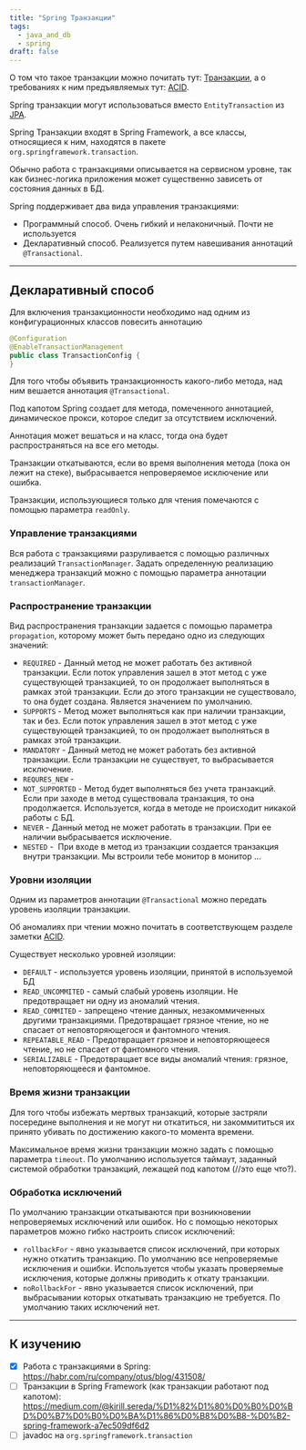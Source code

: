 ```yaml
---
title: "Spring Транзакции"
tags:
  - java_and_db
  - spring
draft: false
---
```


О том что такое транзакции можно почитать тут: [Транзакции](evernote:///view/170585988/s440/abe775e9-de81-4b56-b51c-f342b261aa3d/326914af-80f0-4f87-a7f5-03a088fd06d8/), а о требованиях к ним предъявляемых тут: [ACID](evernote:///view/170585988/s440/4ed0e8a7-b041-4ec5-6d44-3b890a50c6d6/326914af-80f0-4f87-a7f5-03a088fd06d8/).

Spring транзакции могут использоваться вместо `EntityTransaction` из [JPA](../jpa/jpa.md).

Spring Транзакции входят в Spring Framework, а все классы, относящиеся к ним, находятся в пакете `org.springframework.transaction`.

Обычно работа с транзакциями описывается на сервисном уровне, так как бизнес-логика приложения может существенно зависеть от состояния данных в БД.

Spring поддерживает два вида управления транзакциями:

- Программный способ. Очень гибкий и нелаконичный. Почти не используется
- Декларативный способ. Реализуется путем навешивания аннотаций `@Transactional`.

---
## Декларативный способ

Для включения транзакционности необходимо над одним из конфигурационных классов повесить аннотацию
```java
@Configuration
@EnableTransactionManagement
public class TransactionConfig {
}
```

Для того чтобы объявить транзакционность какого-либо метода, над ним вешается аннотация `@Transactional`.

Под капотом Spring создает для метода, помеченного аннотацией, динамическое прокси, которое следит за отсутствием исключений.

Аннотация может вешаться и на класс, тогда она будет распространяться на все его методы.

Транзакции откатываются, если во время выполнения метода (пока он лежит на стеке), выбрасывается непроверяемое исключение или ошибка.

Транзакции, использующиеся только для чтения помечаются с помощью параметра `readOnly`.

### Управление транзакциями

Вся работа с транзакциями разруливается с помощью различных реализаций `TransactionManager`. Задать определенную реализацию менеджера транзакций можно с помощью параметра аннотации `transactionManager`.

### Распространение транзакции

Вид распространения транзакции задается с помощью параметра `propagation`, которому может быть передано одно из следующих значений:

- `REQUIRED` - Данный метод не может работать без активной транзакции. Если поток управления зашел в этот метод с уже существующей транзакцией, то он продолжает выполняться в рамках этой транзакции. Если до этого транзакции не существовало, то она будет создана. Является значением по умолчанию.
- `SUPPORTS` - Метод может выполняться как при наличии транзакции, так и без. Если поток управления зашел в этот метод с уже существующей транзакцией, то он продолжает выполняться в рамках этой транзакции.
- `MANDATORY` - Данный метод не может работать без активной транзакции. Если транзакции не существует, то выбрасывается исключение.
- `REQURES_NEW` -
- `NOT_SUPPORTED` - Метод будет выполняться без учета транзакций. Если при заходе в метод существовала транзакция, то она продолжается. Используется, когда в методе не происходит никакой работы с БД.
- `NEVER` - Данный метод не может работать в транзакции. При ее наличии выбрасывается исключение.
- `NESTED` -  При входе в метод из транзакции создается транзакция внутри транзакции. Мы встроили тебе монитор в монитор ...

### Уровни изоляции

Одним из параметров аннотации `@Transactional` можно передать уровень изоляции транзакции.

Об аномалиях при чтении можно почитать в соответствующем разделе заметки [ACID](evernote:///view/170585988/s440/4ed0e8a7-b041-4ec5-6d44-3b890a50c6d6/326914af-80f0-4f87-a7f5-03a088fd06d8/).

Существует несколько уровней изоляции:

- `DEFAULT` - используется уровень изоляции, принятой в используемой БД
- `READ_UNCOMMITED` - самый слабый уровень изоляции. Не предотвращает ни одну из аномалий чтения.
- `READ_COMMITED` - запрещено чтение данных, незакоммиченных другими транзакциями. Предотвращает грязное чтение, но не спасает от неповторяющегося и фантомного чтения.
- `REPEATABLE_READ` - Предотвращает грязное и неповторяющееся чтение, но не спасает от фантомного чтения.
- `SERIALIZABLE` - Предотвращает все виды аномалий чтения: грязное, неповторяющееся и фантомное.

### Время жизни транзакции

Для того чтобы избежать мертвых транзакций, которые застряли посередине выполнения и не могут ни откатиться, ни закоммититься их принято убивать по достижению какого-то момента времени.

Максимальное время жизни транзакции можно задать с помощью параметра `timeout`. По умолчанию используется таймаут, заданный системой обработки транзакций, лежащей под капотом (//это еще что?).

### Обработка исключений

По умолчанию транзакции откатываются при возникновении непроверяемых исключений или ошибок. Но с помощью некоторых параметров можно гибко настроить список исключений:

- `rollbackFor` - явно указывается список исключений, при которых нужно откатить транзакцию. По умолчанию все непроверяемые исключения и ошибки. Используется чтобы указать проверяемые исключения, которые должны приводить к откату транзакции.
- `noRollbackFor` - явно указывается список исключений, при выбрасывании которых откатывать транзакцию не требуется. По умолчанию таких исключений нет.

---
## К изучению

- [X] Работа с транзакциями в Spring: https://habr.com/ru/company/otus/blog/431508/
- [ ] Транзакции в Spring Framework (как транзакции работают под капотом): https://medium.com/@kirill.sereda/%D1%82%D1%80%D0%B0%D0%BD%D0%B7%D0%B0%D0%BA%D1%86%D0%B8%D0%B8-%D0%B2-spring-framework-a7ec509df6d2
- [ ] javadoc на `org.springframework.transaction`